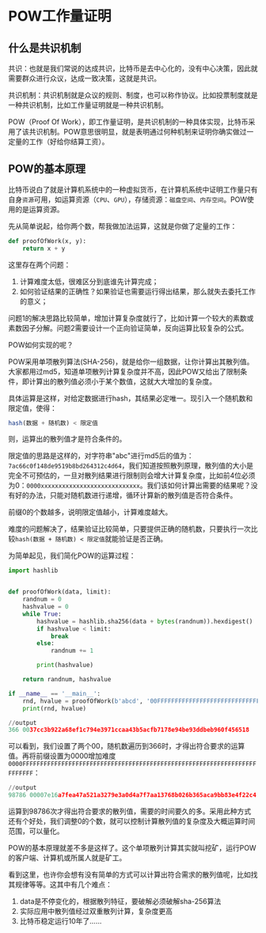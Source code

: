 
# POW工作量证明

## 什么是共识机制

共识：也就是我们常说的达成共识，比特币是去中心化的，没有中心决策，因此就需要群众进行众议，达成一致决策，这就是共识。

共识机制：共识机制就是众议的规则、制度，也可以称作协议。比如投票制度就是一种共识机制，比如工作量证明就是一种共识机制。

POW（Proof Of Work），即工作量证明，是共识机制的一种具体实现，比特币采用了该共识机制。POW意思很明显，就是表明通过何种机制来证明你确实做过一定量的工作（好给你结算工资）。

## POW的基本原理


比特币说白了就是计算机系统中的一种虚拟货币，在计算机系统中证明工作量只有自身`资源`可用，如运算资源（`CPU`、`GPU`），存储资源：`磁盘空间`、`内存空间`。POW使用的是运算资源。

先从简单说起，给你两个数，帮我做加法运算，这就是你做了定量的工作：

```python
def proofOfWork(x, y):
    return x + y
```

这里存在两个问题：

1. 计算难度太低，很难区分到底谁先计算完成；
2. 如何验证结果的正确性？如果验证也需要运行得出结果，那么就失去委托工作的意义；

问题1的解决思路比较简单，增加计算复杂度就行了，比如计算一个较大的素数或素数因子分解。问题2需要设计一个正向验证简单，反向运算比较复杂的公式。

POW如何实现的呢？

POW采用单项散列算法(SHA-256)，就是给你一组数据，让你计算出其散列值。大家都用过md5，知道单项散列计算复杂度并不高，因此POW又给出了限制条件，即计算出的散列值必须小于某个数值，这就大大增加的复杂度。

具体运算是这样，对给定数据进行hash，其结果必定唯一。现引入一个随机数和限定值，使得：

```js
hash(数据 + 随机数) < 限定值
```

则，运算出的散列值才是符合条件的。

限定值的思路是这样的，对字符串"abc"进行md5后的值为：`7ac66c0f148de9519b8bd264312c4d64`，我们知道按照散列原理，散列值的大小是完全不可预估的，一旦对散列结果进行限制则会增大计算复杂度，比如前4位必须为0：`0000xxxxxxxxxxxxxxxxxxxxxxxxxxxx`。我们该如何计算出需要的结果呢？没有好的办法，只能对随机数进行递增，循环计算新的散列值是否符合条件。

前缀0的个数越多，说明限定值越小，计算难度越大。

难度的问题解决了，结果验证比较简单，只要提供正确的随机数，只要执行一次比较`hash(数据 + 随机数) < 限定值`就能验证是否正确。


为简单起见，我们简化POW的运算过程：

```python
import hashlib


def proofOfWork(data, limit):
    randnum = 0
    hashvalue = 0
    while True:
        hashvalue = hashlib.sha256(data + bytes(randnum)).hexdigest()
        if hashvalue < limit:
            break
        else:
            randnum += 1

        print(hashvalue)

    return randnum, hashvalue

if __name__ == '__main__':
    rnd, hvalue = proofOfWork(b'abcd', '00FFFFFFFFFFFFFFFFFFFFFFFFFFFFFFFFFFFFFFFFFFFFFFFFFFFFFFFFFFFFFFFFFFFFFFFFFFF')
    print(rnd, hvalue)

//output
366 0037cc3b922a68ef1c794e3971ccaa43b5acfb7178e94be93ddbeb960f456518
```

可以看到，我们设置了两个00，随机数遍历到366时，才得出符合要求的运算值。再将前缀设置为0000增加难度`0000FFFFFFFFFFFFFFFFFFFFFFFFFFFFFFFFFFFFFFFFFFFFFFFFFFFFFFFFFFFFFFFFFFFFFFFFF`：

```python
//output
98786 00007e16a7fea47a521a3279e3a0d4a7f7aa13768b026b365aca9bb83e4f22c4
```

运算到98786次才得出符合要求的散列值，需要的时间要久的多。采用此种方式还有个好处，我们调整0的个数，就可以控制计算散列值的复杂度及大概运算时间范围，可以量化。

POW的基本原理就差不多是这样了。这个单项散列计算其实就叫挖矿，运行POW的客户端、计算机或所属人就是矿工。

看到这里，也许你会想有没有简单的方式可以计算出符合需求的散列值呢，比如找其规律等等。这其中有几个难点：

1. data是不停变化的，根据散列特征，要破解必须破解sha-256算法
2. 实际应用中散列值经过双重散列计算，复杂度更高
3. 比特币稳定运行10年了……
